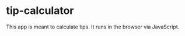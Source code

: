 tip-calculator
==============
This app is meant to calculate tips. It runs in the browser via JavaScript.
